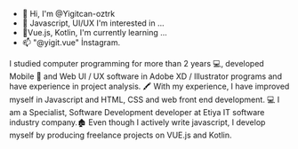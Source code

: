 - 👋 Hi, I'm @Yigitcan-oztrk
- 👀 Javascript, UI/UX I'm interested in ...
- 🌱Vue.js, Kotlin, I'm currently learning ...
- 📫 "@yigit.vue" İnstagram.

I studied computer programming for more than 2 years 💻, developed Mobile 📱 and Web UI / UX software in Adobe XD / Illustrator programs and have experience in project analysis. 🖍 With my experience, I have improved myself in Javascript and HTML, CSS and web front end development. 💻 I am a Specialist, Software Development developer at Etiya IT software industry company.🏚 Even though I actively write javascript, I develop myself by producing freelance projects on VUE.js and Kotlin.
